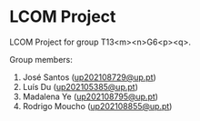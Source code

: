 # LCOM Project

LCOM Project for group T13&lt;m&gt;&lt;n&gt;G6&lt;p&gt;&lt;q&gt;.

Group members:

1. José Santos (up202108729@up.pt)
2. Luís Du (up202105385@up.pt)
3. Madalena Ye (up202108795@up.pt)
4. Rodrigo Moucho (up202108855@up.pt)
